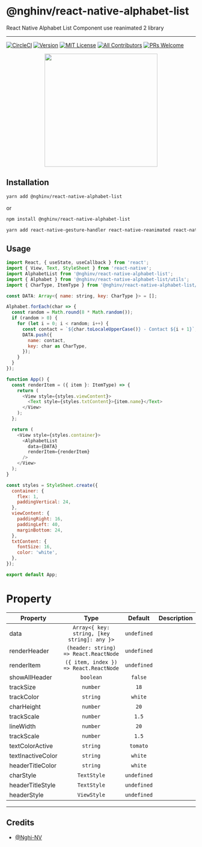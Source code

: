 # @nghinv/react-native-alphabet-list

React Native Alphabet List Component use reanimated 2 library

---

[![CircleCI](https://circleci.com/gh/nghinv-software/react-native-alphabet-list.svg?style=svg)](https://circleci.com/gh/nghinv-software/react-native-alphabet-list)
[![Version][version-badge]][package]
[![MIT License][license-badge]][license]
[![All Contributors][all-contributors-badge]][all-contributors]
[![PRs Welcome][prs-welcome-badge]][prs-welcome]

<p align="center">
<img src="./assets/demo.gif" width="300"/>
</p>

## Installation

```sh
yarn add @nghinv/react-native-alphabet-list
```

or 

```sh
npm install @nghinv/react-native-alphabet-list
```

```sh
yarn add react-native-gesture-handler react-native-reanimated react-native-redash react-fast-compare
```

## Usage

```js
import React, { useState, useCallback } from 'react';
import { View, Text, StyleSheet } from 'react-native';
import AlphabetList from '@nghinv/react-native-alphabet-list';
import { Alphabet } from '@nghinv/react-native-alphabet-list/utils';
import { CharType, ItemType } from '@nghinv/react-native-alphabet-list/types';

const DATA: Array<{ name: string, key: CharType }> = [];

Alphabet.forEach(char => {
  const random = Math.round(8 * Math.random());
  if (random > 0) {
    for (let i = 0; i < random; i++) {
      const contact = `${char.toLocaleUpperCase()} - Contact ${i + 1}`;
      DATA.push({
        name: contact,
        key: char as CharType,
      });
    }
  }
});

function App() {
  const renderItem = ({ item }: ItemType) => {
    return (
      <View style={styles.viewContent}>
        <Text style={styles.txtContent}>{item.name}</Text>
      </View>
    );
  };

  return (
    <View style={styles.container}>
      <AlphabetList
        data={DATA}
        renderItem={renderItem}
      />
    </View>
  );
}

const styles = StyleSheet.create({
  container: {
    flex: 1,
    paddingVertical: 24,
  },
  viewContent: {
    paddingRight: 16,
    paddingLeft: 40,
    marginBottom: 24,
  },
  txtContent: {
    fontSize: 16,
    color: 'white',
  },
});

export default App;
```

# Property

| Property | Type | Default | Description |
|----------|:----:|:-------:|-------------|
| data | `Array<{ key: string, [key string]: any }>` | `undefined` |  |
| renderHeader | `(header: string) => React.ReactNode` | `undefined` |  |
| renderItem | `({ item, index }) => React.ReactNode` | `undefined` |
| showAllHeader | `boolean` | `false` |  |
| trackSize | `number` | `18` |  |
| trackColor | `string` | `white` |  |
| charHeight | `number` | `20` |  |
| trackScale | `number` | `1.5` |  |
| lineWidth | `number` | `20` |  |
| trackScale | `number` | `1.5` |  |
| textColorActive | `string` | `tomato` |  |
| textInactiveColor | `string` | `white` |  |
| headerTitleColor | `string` | `white` |  |
| charStyle | `TextStyle` | `undefined` |  |
| headerTitleStyle | `TextStyle` | `undefined` |  |
| headerStyle | `ViewStyle` | `undefined` |  |

---
## Credits

- [@Nghi-NV](https://github.com/Nghi-NV)

[version-badge]: https://img.shields.io/npm/v/@nghinv/react-native-alphabet-list.svg?style=flat-square
[package]: https://www.npmjs.com/package/@nghinv/react-native-alphabet-list
[license-badge]: https://img.shields.io/npm/l/@nghinv/react-native-alphabet-list.svg?style=flat-square
[license]: https://opensource.org/licenses/MIT
[all-contributors-badge]: https://img.shields.io/badge/all_contributors-1-orange.svg?style=flat-square
[all-contributors]: #contributors
[prs-welcome-badge]: https://img.shields.io/badge/PRs-welcome-brightgreen.svg?style=flat-square
[prs-welcome]: http://makeapullrequest.com
